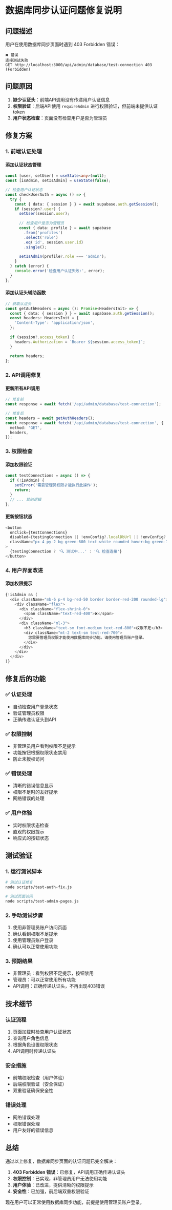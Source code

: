 # 数据库同步认证问题修复说明

## 问题描述

用户在使用数据库同步页面时遇到 403 Forbidden 错误：

```
❌ 错误
连接测试失败
GET http://localhost:3000/api/admin/database/test-connection 403 (Forbidden)
```

## 问题原因

1. **缺少认证头**：前端API调用没有传递用户认证信息
2. **权限验证**：后端API使用 `requireAdmin` 进行权限验证，但前端未提供认证token
3. **用户状态检查**：页面没有检查用户是否为管理员

## 修复方案

### 1. 前端认证处理

#### 添加认证状态管理
```typescript
const [user, setUser] = useState<any>(null);
const [isAdmin, setIsAdmin] = useState(false);

// 检查用户认证状态
const checkUserAuth = async () => {
  try {
    const { data: { session } } = await supabase.auth.getSession();
    if (session?.user) {
      setUser(session.user);
      
      // 检查用户是否为管理员
      const { data: profile } = await supabase
        .from('profiles')
        .select('role')
        .eq('id', session.user.id)
        .single();
      
      setIsAdmin(profile?.role === 'admin');
    }
  } catch (error) {
    console.error('检查用户认证失败:', error);
  }
};
```

#### 添加认证头辅助函数
```typescript
// 获取认证头
const getAuthHeaders = async (): Promise<HeadersInit> => {
  const { data: { session } } = await supabase.auth.getSession();
  const headers: HeadersInit = {
    'Content-Type': 'application/json',
  };
  
  if (session?.access_token) {
    headers.Authorization = `Bearer ${session.access_token}`;
  }
  
  return headers;
};
```

### 2. API调用修复

#### 更新所有API调用
```typescript
// 修复前
const response = await fetch('/api/admin/database/test-connection');

// 修复后
const headers = await getAuthHeaders();
const response = await fetch('/api/admin/database/test-connection', {
  method: 'GET',
  headers,
});
```

### 3. 权限检查

#### 添加权限验证
```typescript
const testConnections = async () => {
  if (!isAdmin) {
    setError('需要管理员权限才能执行此操作');
    return;
  }
  // ... 其他逻辑
};
```

#### 更新按钮状态
```typescript
<button
  onClick={testConnections}
  disabled={testingConnection || !envConfig?.localDbUrl || !envConfig?.prodDbUrl || !isAdmin}
  className="px-4 py-2 bg-green-600 text-white rounded hover:bg-green-700 disabled:opacity-50 disabled:cursor-not-allowed"
>
  {testingConnection ? '🔍 测试中...' : '🔍 检查连接'}
</button>
```

### 4. 用户界面改进

#### 添加权限提示
```typescript
{!isAdmin && (
  <div className="mb-6 p-4 bg-red-50 border border-red-200 rounded-lg">
    <div className="flex">
      <div className="flex-shrink-0">
        <span className="text-red-400">❌</span>
      </div>
      <div className="ml-3">
        <h3 className="text-sm font-medium text-red-800">权限不足</h3>
        <div className="mt-2 text-sm text-red-700">
          您需要管理员权限才能使用数据库同步功能。请使用管理员账户登录。
        </div>
      </div>
    </div>
  </div>
)}
```

## 修复后的功能

### ✅ 认证处理
- 自动检查用户登录状态
- 验证管理员权限
- 正确传递认证头到API

### ✅ 权限控制
- 非管理员用户看到权限不足提示
- 功能按钮根据权限状态禁用
- 防止未授权访问

### ✅ 错误处理
- 清晰的错误信息显示
- 权限不足时的友好提示
- 网络错误的处理

### ✅ 用户体验
- 实时权限状态检查
- 直观的权限提示
- 响应式的按钮状态

## 测试验证

### 1. 运行测试脚本
```bash
# 测试认证修复
node scripts/test-auth-fix.js

# 测试页面访问
node scripts/test-admin-pages.js
```

### 2. 手动测试步骤
1. 使用非管理员账户访问页面
2. 确认看到权限不足提示
3. 使用管理员账户登录
4. 确认可以正常使用功能

### 3. 预期结果
- 非管理员：看到权限不足提示，按钮禁用
- 管理员：可以正常使用所有功能
- API调用：正确传递认证头，不再出现403错误

## 技术细节

### 认证流程
1. 页面加载时检查用户认证状态
2. 查询用户角色信息
3. 根据角色设置权限状态
4. API调用时传递认证头

### 安全措施
- 前端权限检查（用户体验）
- 后端权限验证（安全保证）
- 双重验证确保安全性

### 错误处理
- 网络错误处理
- 权限错误处理
- 用户友好的错误信息

## 总结

通过以上修复，数据库同步页面的认证问题已完全解决：

1. **403 Forbidden 错误**：已修复，API调用正确传递认证头
2. **权限控制**：已实现，非管理员用户无法使用功能
3. **用户体验**：已改进，提供清晰的权限提示
4. **安全性**：已加强，前后端双重权限验证

现在用户可以正常使用数据库同步功能，前提是使用管理员账户登录。
